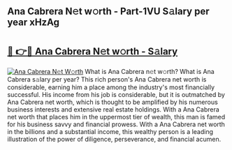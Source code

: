 ## Ana Cabrera N𝚎t w𝚘rth - Part-1VU S𝚊lary per year xHzAg

# <h2><a href="http://gc5alu.nevu.top/?p=Ana+Cabrera">🔗 👉🔴 Ana Cabrera N𝚎t w𝚘rth - S𝚊lary</a></h2>

[![Ana Cabrera N𝚎t W𝚘rth](https://i.imgur.com/Oavwk0R.jpeg)](http://gc5alu.nevu.top/?p=Ana+Cabrera)
What is Ana Cabrera n𝚎t w𝚘rth? What is Ana Cabrera s𝚊lary per year?
This rich person's Ana Cabrera net worth is considerable, earning him a place among the industry's most financially successful. His income from his job is considerable, but it is outmatched by Ana Cabrera net worth, which is thought to be amplified by his numerous business interests and extensive real estate holdings. With a Ana Cabrera net worth that places him in the uppermost tier of wealth, this man is famed for his business savvy and financial prowess. With a Ana Cabrera net worth in the billions and a substantial income, this wealthy person is a leading illustration of the power of diligence, perseverance, and financial acumen.
